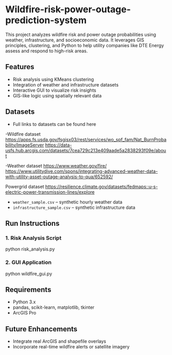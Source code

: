 # Wildfire-risk-power-outage-prediction-system
This project analyzes wildfire risk and power outage probabilities using weather, infrastructure, and socioeconomic data. It leverages GIS principles, clustering, and Python to help utility companies like DTE Energy assess and respond to high-risk areas.

## Features
- Risk analysis using KMeans clustering
- Integration of weather and infrastructure datasets
- Interactive GUI to visualize risk insights
- GIS-like logic using spatially relevant data

## Datasets
- Full links to datasets can be found here

-Wildfire dataset
https://apps.fs.usda.gov/fsgisx03/rest/services/wo_spf_fam/Nat_BurnProbability/ImageServer
https://data-usfs.hub.arcgis.com/datasets/7cea729c213e409aade5a2838293f09e/about

-Weather dataset
https://www.weather.gov/fire/
https://www.utilitydive.com/spons/integrating-advanced-weather-data-with-utility-asset-outage-analysis-to-qua/652592/

Powergrid dataset 
https://resilience.climate.gov/datasets/fedmaps::u-s-electric-power-transmission-lines/explore

- `weather_sample.csv` – synthetic hourly weather data
- `infrastructure_sample.csv` – synthetic infrastructure data

## Run Instructions

### 1. Risk Analysis Script

python risk_analysis.py


### 2. GUI Application

python wildfire_gui.py 


## Requirements
- Python 3.x
- pandas, scikit-learn, matplotlib, tkinter
- ArcGIS Pro

## Future Enhancements
- Integrate real ArcGIS and shapefile overlays
- Incorporate real-time wildfire alerts or satellite imagery
